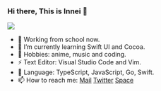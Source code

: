### Hi there, This is Innei 👋

![](https://github-readme-stats.vercel.app/api?username=innei&show_icons=true&icon_color=0366d6&text_color=24292e&bg_color=ffffff&hide_title=true)

- 🦀️ Working from school now.
- 🌱 I’m currently learning Swift UI and Cocoa.
- 🧸 Hobbies: anime, music and coding.
- ⚡️ Text Editor: Visual Studio Code and Vim.
- 🌸 Language: TypeScript, JavaScript, Go, Swift.
- 📫 How to reach me: [Mail](mailto:yiny@shizuri.net) [Twitter](https://twitter.com/_oQuery) [Space](https://innei.ren)
